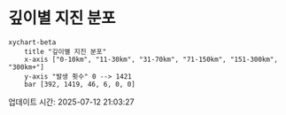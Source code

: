 # 깊이별 지진 분포

```mermaid
xychart-beta
    title "깊이별 지진 분포"
    x-axis ["0-10km", "11-30km", "31-70km", "71-150km", "151-300km", "300km+"]
    y-axis "발생 횟수" 0 --> 1421
    bar [392, 1419, 46, 6, 0, 0]
```

업데이트 시간: 2025-07-12 21:03:27
